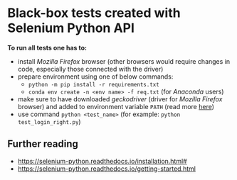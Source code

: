 # Black-box tests created with Selenium Python API

**To run all tests one has to:**
- install *Mozilla Firefox* browser (other browsers would require changes in code, especially those connected with the driver)
- prepare environment using one of below commands:
  - `python -m pip install -r requirements.txt`
  - `conda env create -n <env name> -f req.txt` (for *Anaconda* users)
- make sure to have downloaded *geckodriver* (driver for *Mozilla Firefox* browser) and added to environment variable `PATH` 
(read more [here](https://www.selenium.dev/documentation/en/webdriver/driver_requirements/))
- use command `python <test_name>` (for example: `python test_login_right.py`)

## Further reading
- https://selenium-python.readthedocs.io/installation.html#
- https://selenium-python.readthedocs.io/getting-started.html
